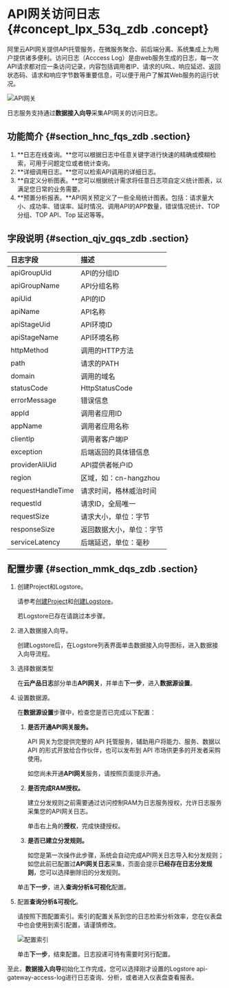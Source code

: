 # API网关访问日志 {#concept_lpx_53q_zdb .concept}

阿里云API网关提供API托管服务，在微服务聚合、前后端分离、系统集成上为用户提供诸多便利。访问日志（Acccess Log）是由web服务生成的日志，每一次API请求都对应一条访问记录，内容包括调用者IP、请求的URL、响应延迟、返回状态码、请求和响应字节数等重要信息，可以便于用户了解其Web服务的运行状况。

![](images/5402_zh-CN.png "API网关")

日志服务支持通过**数据接入向导**采集API网关的访问日志。

## 功能简介 {#section_hnc_fqs_zdb .section}

1.  **日志在线查询。**您可以根据日志中任意关键字进行快速的精确或模糊检索，可用于问题定位或者统计查询。
2.  **详细调用日志。**您可以检索API调用的详细日志。
3.  **自定义分析图表。**您可以根据统计需求将任意日志项自定义统计图表，以满足您日常的业务需要。
4.  **预置分析报表。**API网关预定义了一些全局统计图表。包括：请求量大小、成功率、错误率、延时情况、调用API的APP数量，错误情况统计、TOP 分组、TOP API、Top 延迟等等。

## 字段说明 {#section_qjv_gqs_zdb .section}

|日志字段|描述|
|:---|:-|
|apiGroupUid|API的分组ID|
|apiGroupName|API分组名称|
|apiUid|API的ID|
|apiName|API名称|
|apiStageUid|API环境ID|
|apiStageName|API环境名称|
|httpMethod|调用的HTTP方法|
|path|请求的PATH|
|domain|调用的域名|
|statusCode|HttpStatusCode|
|errorMessage|错误信息|
|appId|调用者应用ID|
|appName|调用者应用名称|
|clientIp|调用者客户端IP|
|exception|后端返回的具体错信息|
|providerAliUid|API提供者帐户ID|
|region|区域，如：cn-hangzhou|
|requestHandleTime|请求时间，格林威治时间|
|requestId|请求ID，全局唯一|
|requestSize|请求大小，单位：字节|
|responseSize|返回数据大小，单位：字节|
|serviceLatency|后端延迟，单位：毫秒|

## 配置步骤 {#section_mmk_dqs_zdb .section}

1.  创建Project和Logstore。

    请参考[创建Project](intl.zh-CN/用户指南/准备工作/操作Project.md#)和[创建Logstore](intl.zh-CN/用户指南/准备工作/操作Logstore.md#)。

    若Logstore已存在请跳过本步骤。

2.  进入数据接入向导。

    创建Logstore后，在Logstore列表界面单击数据接入向导图标，进入数据接入向导流程。

3.  选择数据类型

    在**云产品日志**部分单击**API网关**，并单击**下一步**，进入**数据源设置**。

4.  设置数据源。

    在**数据源设置**步骤中，检查您是否已完成以下配置：

    1.  **是否开通API网关服务。**

        API 网关为您提供完整的 API 托管服务，辅助用户将能力、服务、数据以 API 的形式开放给合作伙伴，也可以发布到 API 市场供更多的开发者采购使用。

        如您尚未开通**API网关**服务，请按照页面提示开通。

    2.  **是否完成RAM授权。**

        建立分发规则之前需要通过访问控制RAM为日志服务授权，允许日志服务采集您的API网关日志。

        单击右上角的**授权**，完成快捷授权。

    3.  **是否已建立分发规则。**

        如您是第一次操作此步骤，系统会自动完成API网关日志导入和分发规则；如您此前已配置过**API网关日志**采集，页面会提示**已经存在日志分发规则**，您可以选择删除旧的分发规则。

    单击**下一步**，进入**查询分析&可视化**配置。

5.  配置**查询分析&可视化**。

    请按照下图配置索引。索引的配置关系到您的日志检索分析效率，您在仪表盘中也会使用到索引配置，请谨慎修改。

    ![](images/5403_zh-CN.png "配置索引")

    单击**下一步**，结束配置。日志投递可待有需要时另行配置。


至此，**数据接入向导**初始化工作完成，您可以选择刚才设置的Logstore api-gateway-access-log进行日志查询、分析，或者进入仪表盘查看报表。

